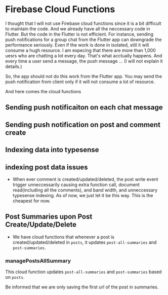 # Firebase Cloud Functions

I thought that I will not use Firebase cloud functions since it is a bit difficult to maintain the code. And we already have all the neccessary code in Flutter. But the code in the Flutter is not efficient. For instance, sending push notifications for a group chat from the Flutter app can downgrade the performance seriously. Even if the work is done in isolated, still it will consume a hugh resource. I am expecing that there are more than 1,000 uesrs who are chatting a lot every day. That's what acctually happens. And every time a user send a message, the push message ... (I will not explain it details.)

So, the app should not do this work from the Flutter app. You may send the push notification from client only if it will not consume a lot of resource.

And here comes the cloud functions

## Sending push notificaiton on each chat message

## Sending push notification on post and comment create

## Indexing data into typesense

## indexing post data issues

- When ever comment is created/updated/deleted, the post write event trigger unneccessarily causing extra function call, document read(including all the comments), and band width, and unneccessary typesense indexing. As of now, we just let it be this way. This is the cheapest for now.

## Post Summaries upon Post Create/Update/Delete

- We have cloud functions that whenever a post is created/updated/deleted in `posts`, it updates `post-all-summaries` and `post-summaries`.

### managePostsAllSummary

This cloud function updates `post-all-summaries` and `post-summaries` based on `posts`.

Be informed that we are only saving the first url of the post in summaries.
